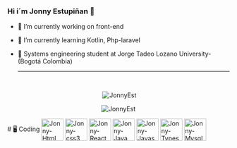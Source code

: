 ### Hi i´m Jonny Estupiñan 👋

- 🔭 I’m currently working on front-end
- 🌱 I’m currently learning Kotlin, Php-laravel
- 📘 Systems engineering student at Jorge Tadeo Lozano University-(Bogotá Colombia)

  
  
  ---
<div style="display: inline_block"><br>

<p align="center">&nbsp;<img src="https://github-readme-stats.vercel.app/api?username=JonnyEst&show_icons=true&locale=en&theme=tokyonight" alt="JonnyEst" /></p>
<p align="center"><img src="https://github-readme-streak-stats.herokuapp.com?user=JonnyEst&theme=radical&hide_border=true&date_format=M%20j%5B%2C%20Y%5D" alt="JonnyEst" /></p>
  # 🖥️ Coding
  
  
 
 <img align="center" alt="Jonny-Html" height="50" src="https://cdn.jsdelivr.net/gh/devicons/devicon/icons/html5/html5-original.svg" />
 <img align="center" alt="Jonny-css3" height="50" src="https://cdn.jsdelivr.net/gh/devicons/devicon/icons/css3/css3-original.svg" />
 <img align="center" alt="Jonny-React" height="50" src="https://cdn.jsdelivr.net/gh/devicons/devicon/icons/react/react-original.svg" />
 <img align="center" alt="Jonny-Java" height="50" src="https://cdn.jsdelivr.net/gh/devicons/devicon/icons/java/java-original.svg" />
 <img align="center" alt="Jonny-Javascript" height="50" src="https://cdn.jsdelivr.net/gh/devicons/devicon/icons/javascript/javascript-original.svg" />
 <img align="center" alt="Jonny-Typescript" height="50" src="https://cdn.jsdelivr.net/gh/devicons/devicon/icons/typescript/typescript-original.svg" />
 <img align="center" alt="Jonny-Mysql" height="50" src="https://cdn.jsdelivr.net/gh/devicons/devicon/icons/mysql/mysql-original.svg" />


</div>
  
  ##
  
 
